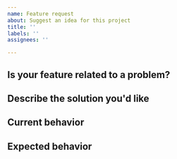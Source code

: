 ```yaml
---
name: Feature request
about: Suggest an idea for this project
title: ''
labels: ''
assignees: ''

---
```


<!--- Provide a general summary of the issue in the Title above -->

## Is your feature related to a problem?
<!--  Provide a link to bug report -->

## Describe the solution you'd like
<!--- Suggest a fix/solution for the problem -->

## Current behavior
<!--- Tell us what happens instead of the expected behavior -->

## Expected behavior
<!--- Tell us what should happen -->
